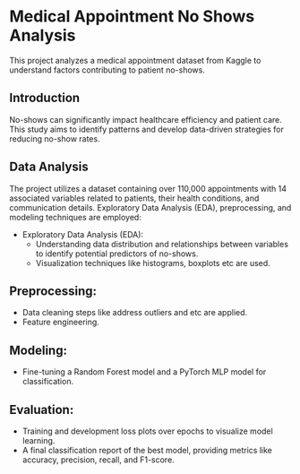 # Medical Appointment No Shows Analysis

This project analyzes a medical appointment dataset from Kaggle to understand factors contributing to patient no-shows.

## Introduction

No-shows can significantly impact healthcare efficiency and patient care. This study aims to identify patterns and develop data-driven strategies for reducing no-show rates.

## Data Analysis

The project utilizes a dataset containing over 110,000 appointments with 14 associated variables related to patients, their health conditions, and communication details. Exploratory Data Analysis (EDA), preprocessing, and modeling techniques are employed:

* Exploratory Data Analysis (EDA):
    * Understanding data distribution and relationships between variables to identify potential predictors of no-shows.
    * Visualization techniques like histograms, boxplots etc are used.

## Preprocessing:
   * Data cleaning steps like address outliers and etc are applied.
   * Feature engineering.

## Modeling:
   * Fine-tuning a Random Forest model and a PyTorch MLP model for classification.

## Evaluation:
   * Training and development loss plots over epochs to visualize model learning.
   * A final classification report of the best model, providing metrics like accuracy, precision, recall, and F1-score.
